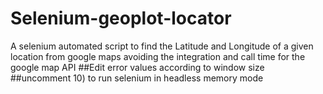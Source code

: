 # Selenium-geoplot-locator
A selenium automated script to find the Latitude and Longitude of a given location from google maps avoiding the integration and call time for the google map API
##Edit error values according to window size
##uncomment 10) to run selenium in headless memory mode
